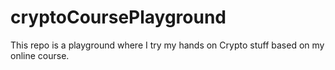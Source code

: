 # cryptoCoursePlayground
This repo is a playground where I try my hands on Crypto stuff based on my online course.
